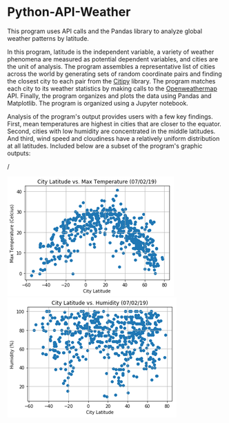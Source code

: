 # Python-API-Weather
This program uses API calls and the Pandas library to analyze global weather patterns by latitude.

In this program, latitude is the independent variable, a variety of weather phenomena are measured as potential dependent variables, and cities are the unit of analysis. The program assembles a representative list of cities across the world by generating sets of random coordinate pairs and finding the closest city to each pair from the [Citipy](https://pypi.org/project/citipy/) library. The program matches each city to its weather statistics by making calls to the [Openweathermap](https://openweathermap.org/api) API. Finally, the program organizes and plots the data using Pandas and Matplotlib. The program is organized using a Jupyter notebook.

Analysis of the program's output provides users with a few key findings. First, mean temperatures are highest in cities that are closer to the equator. Second, cities with low humidity are concentrated in the middle latitudes. And third, wind speed and cloudiness have a relatively uniform distribution at all latitudes. Included below are a subset of the program's graphic outputs:

/

![Image of Temperature Graph Code](images/Lat_Temp_Graph.png)![Image of Humidity Graph Code](images/Lat_Hum_Graph.png)

